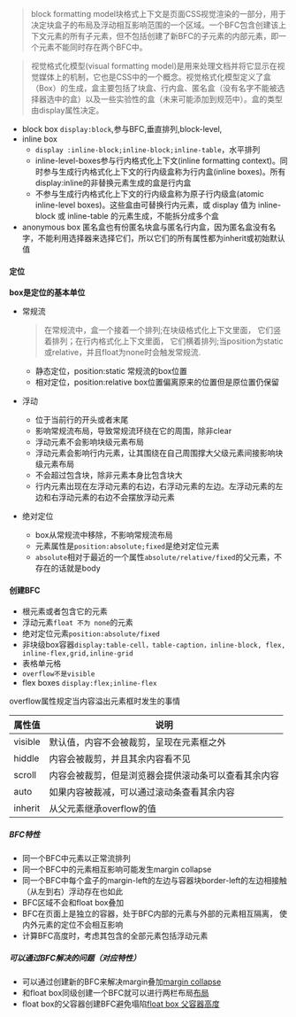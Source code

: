 > block formatting model块格式上下文是页面CSS视觉渲染的一部分，用于决定块盒子的布局及浮动相互影响范围的一个区域。一个BFC包含创建该上下文元素的所有子元素，但不包括创建了新BFC的子元素的内部元素，即一个元素不能同时存在两个BFC中。

> 视觉格式化模型(visual formatting model)是用来处理文档并将它显示在视觉媒体上的机制，它也是CSS中的一个概念。视觉格式化模型定义了盒（Box）的生成，盒主要包括了块盒、行内盒、匿名盒（没有名字不能被选择器选中的盒）以及一些实验性的盒（未来可能添加到规范中）。盒的类型由display属性决定。
 - block box
  `display:block`,参与BFC,垂直排列,block-level,
 - inline box
   - `display :inline-block;inline-block;inline-table`，水平排列
   - inline-level-boxes参与行内格式化上下文(inline formatting context)。同时参与生成行内格式化上下文的行内级盒称为行内盒(inline boxes)。所有display:inline的非替换元素生成的盒是行内盒
   - 不参与生成行内格式化上下文的行内级盒称为原子行内级盒(atomic inline-level boxes)。这些盒由可替换行内元素，或 display 值为 inline-block 或 inline-table 的元素生成，不能拆分成多个盒
 - anonymous box
  匿名盒也有份匿名块盒与匿名行内盒，因为匿名盒没有名字，不能利用选择器来选择它们，所以它们的所有属性都为inherit或初始默认值
 #### 定位
 
   <b>box是定位的基本单位</b>
 - 常规流
   > 在常规流中，盒一个接着一个排列;在块级格式化上下文里面， 它们竖着排列；在行内格式化上下文里面， 它们横着排列;当position为static或relative，并且float为none时会触发常规流.
   
   - 静态定位，position:static 常规流的box位置
   - 相对定位，position:relative box位置偏离原来的位置但是原位置仍保留
 - 浮动
   - 位于当前行的开头或者末尾
   - 影响常规流布局，导致常规流环绕在它的周围，除非clear
   - 浮动元素不会影响块级元素布局
   - 浮动元素会影响行内元素，让其围绕在自己周围撑大父级元素间接影响块级元素布局
   - 不会超过包含块，除非元素本身比包含块大
   - 行内元素出现在左浮动元素的右边，右浮动元素的左边。左浮动元素的左边和右浮动元素的右边不会摆放浮动元素
 - 绝对定位
   - box从常规流中移除，不影响常规流布局
   - 元素属性是`position:absolute;fixed`是绝对定位元素
   - `absolute`相对于最近的一个属性`absolute/relative/fixed`的父元素，不存在的话就是body
 #### 创建BFC
   - 根元素或者包含它的元素
   - 浮动元素`float 不为 none`的元素
   - 绝对定位元素`position:absolute/fixed`
   - 非块级box容器`display:table-cell，table-caption，inline-block, flex, inline-flex,grid,inline-grid`
   - 表格单元格
   - `overflow不是visible`
   - flex boxes `display:flex;inline-flex`
   
   overflow属性规定当内容溢出元素框时发生的事情
   
   属性值|说明
   -|-
   visible|默认值，内容不会被裁剪，呈现在元素框之外
   hiddle|内容会被裁剪，并且其余内容看不见
   scroll|内容会被裁剪，但是浏览器会提供滚动条可以查看其余内容
   auto|如果内容被裁减，可以通过滚动条查看其余内容
   inherit|从父元素继承overflow的值
   
 ##### BFC特性
 - 同一个BFC中元素以正常流排列
 - 同一个BFC中的元素相互影响可能发生margin collapse
 - 同一个BFC中每个盒子的margin-left的左边与容器块border-left的左边相接触（从左到右）浮动存在也如此
 - BFC区域不会和float box叠加
 - BFC在页面上是独立的容器，处于BFC内部的元素与外部的元素相互隔离， 使内外元素的定位不会相互影响
 - 计算BFC高度时，考虑其包含的全部元素包括浮动元素
##### 可以通过BFC解决的问题（对应特性）
- 可以通过创建新的BFC来解决margin叠加[margin collapse](http://jsrun.net/YqgKp/edit)
- 和float box同级创建一个BFC就可以进行两栏布局[布局](http://jsrun.net/kqgKp/edit)
- float box的父容器创建BFC避免塌陷[float box 父容器高度](http://jsrun.net/pqgKp/edit)
